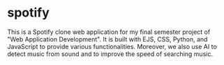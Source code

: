 # spotify

This is a Spotify clone web application for my final semester project of "Web Application Development". It is built with EJS, CSS, Python, and JavaScript to provide various functionalities. Moreover, we also use AI to detect music from sound and to improve the speed of searching music.